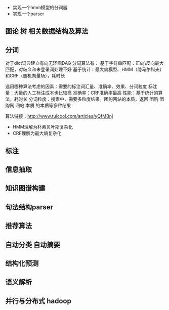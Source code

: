 
* 实现一个hmm模型的分词器
* 实现一个parser


## 图论 树 相关数据结构及算法


## 分词
对于dict词典建立有向无环图DAG
分词算法有：
基于字符串匹配：正向\反向最大匹配，对歧义和未登录词处理不好
基于统计：最大熵模型、HMM（隐马尔科夫）和CRF（随机向量场），耗时长

选用哪种算法考虑的因素：需要的标注词汇量、准确率、效果、分词粒度
标注量：大量的人工标注成本也比较高
准确率：CRF准确率最高
性能：基于统计的算法，耗时长
分词粒度：搜索中，需要多粒度结果。团购网站的本质，返回 团购 团购网 网站 本质 的本质等多种结果


算法链接：http://www.tuicool.com/articles/yQfMBnj
* HMM理解为朴素贝叶斯复杂化
* CRF理解为最大熵复杂化

## 标注


## 信息抽取


## 知识图谱构建


## 句法结构parser



## 推荐算法


## 自动分类 自动摘要


## 结构化预测



## 语义解析


## 并行与分布式 hadoop





